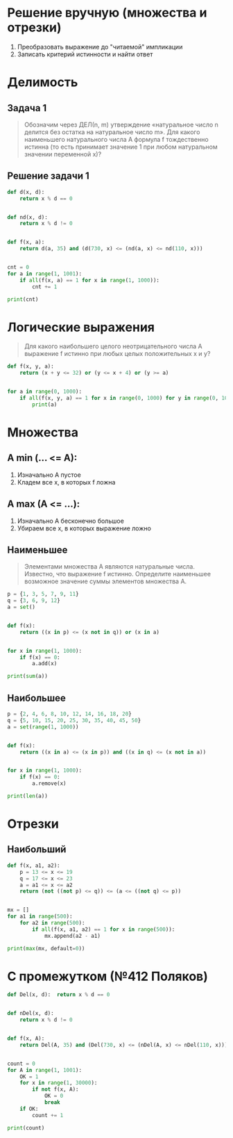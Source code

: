 # Решение вручную (множества и отрезки)

1. Преобразовать выражение до "читаемой" импликации
2. Записать критерий истинности и найти ответ

# Делимость

## Задача 1

> Обозначим через ДЕЛ(n, m) утверждение «натуральное число n делится без остатка на натуральное число m». Для какого
> наименьшего натурального числа А формула f тождественно истинна (то есть принимает значение 1 при любом натуральном
> значении переменной x)?

## Решение задачи 1

```python
def d(x, d):
    return x % d == 0


def nd(x, d):
    return x % d != 0


def f(x, a):
    return d(a, 35) and (d(730, x) <= (nd(a, x) <= nd(110, x)))


cnt = 0
for a in range(1, 1001):
    if all(f(x, a) == 1 for x in range(1, 1000)):
        cnt += 1

print(cnt)
```

# Логические выражения

> Для какого наибольшего целого неотрицательного числа A выражение f истинно при любых целых положительных x и y?

```python
def f(x, y, a):
    return (x + y <= 32) or (y <= x + 4) or (y >= a)


for a in range(0, 1000):
    if all(f(x, y, a) == 1 for x in range(0, 1000) for y in range(0, 1000)):
        print(a)
```

# Множества

## A min (... <= A):

1. Изначально A пустое
2. Кладем все x, в которых f ложна

## A max (A <= ...):

1. Изначально A бесконечно большое
2. Убираем все x, в которых выражение ложно

## Наименьшее

> Элементами множества A являются натуральные числа. Известно, что выражение f истинно. Определите наименьшее возможное
> значение суммы элементов множества A.

```python
p = {1, 3, 5, 7, 9, 11}
q = {3, 6, 9, 12}
a = set()


def f(x):
    return ((x in p) <= (x not in q)) or (x in a)


for x in range(1, 1000):
    if f(x) == 0:
        a.add(x)

print(sum(a))
```

## Наибольшее

```python
p = {2, 4, 6, 8, 10, 12, 14, 16, 18, 20}
q = {5, 10, 15, 20, 25, 30, 35, 40, 45, 50}
a = set(range(1, 1000))


def f(x):
    return ((x in a) <= (x in p)) and ((x in q) <= (x not in a))


for x in range(1, 1000):
    if f(x) == 0:
        a.remove(x)

print(len(a))
```

# Отрезки

## Наибольший

```python
def f(x, a1, a2):
    p = 13 <= x <= 19
    q = 17 <= x <= 23
    a = a1 <= x <= a2
    return (not ((not p) <= q)) <= (a <= ((not q) <= p))


mx = []
for a1 in range(500):
    for a2 in range(500):
        if all(f(x, a1, a2) == 1 for x in range(500)):
            mx.append(a2 - a1)

print(max(mx, default=0))
```

# С промежутком (№412 Поляков)

```python
def Del(x, d):  return x % d == 0


def nDel(x, d):
    return x % d != 0


def f(x, A):
    return Del(A, 35) and (Del(730, x) <= (nDel(A, x) <= nDel(110, x)))


count = 0
for A in range(1, 1001):
    OK = 1
    for x in range(1, 30000):
        if not f(x, A):
            OK = 0
            break
    if OK:
        count += 1

print(count)
```


